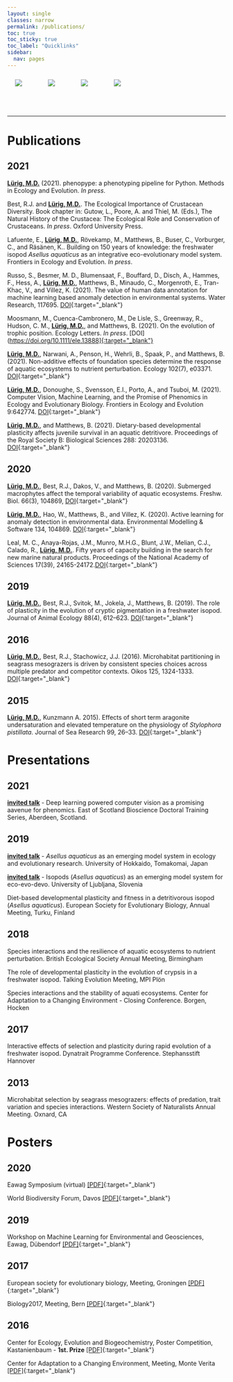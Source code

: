 ```yaml
---
layout: single
classes: narrow
permalink: /publications/ 
toc: true
toc_sticky: true
toc_label: "Quicklinks"
sidebar:
  nav: pages 
---
```


<style>
 .box {
	display: flex;
	padding: 10px;
  }

 .item {
  width: 60px;
  height: 60px;
  margin: 0 8px;
}

.page__content {
  text-align: left;
}

</style>

<div class="box">
  <div class="item">
    <a href="https://scholar.google.de/citations?user=G_4Wc0QAAAAJ&hl=de" target="_blank">
	<img src="/assets/images/thumbs/google_scholar.png">
	</a>
  </div>
  <div class="item">
    <a href="https://www.researchgate.net/profile/Moritz_Luerig" target="_blank">
	<img src="/assets/images/thumbs/researchgate.png">
	</a>
  </div>
  <div class="item">
    <a href="https://orcid.org/0000-0002-8175-6234" target="_blank">
	<img src="/assets/images/thumbs/orchid.png">
	</a>
  </div>
  <div class="item">
    <a href="https://github.com/mluerig" target="_blank">
	<img src="/assets/images/thumbs/github.png">
	</a>
  </div>  
</div>

---


# Publications

## 2021
<u><strong>Lürig, M.D.</strong></u> (2021). phenopype: a phenotyping pipeline for Python. Methods in Ecology and Evolution. <i>In press</i>.

Best, R.J. and <u><strong>Lürig, M.D.</strong></u>. The Ecological Importance of Crustacean Diversity. Book chapter in: Gutow, L., Poore, A. and Thiel, M. (Eds.), The Natural History of the Crustacea: The Ecological Role and Conservation of Crustaceans. <i>In press</i>. Oxford University Press.

Lafuente, E., <u><strong>Lürig, M.D.</strong></u>, Rövekamp, M., Matthews, B., Buser, C., Vorburger, C., and Räsänen, K.. Building on 150 years of knowledge: the freshwater isopod <i>Asellus aquaticus</i> as an integrative eco-evolutionary model system. Frontiers in Ecology and Evolution. <i>In press</i>.
		
Russo, S., Besmer, M. D., Blumensaat, F., Bouffard, D., Disch, A., Hammes, F., Hess, A., <u><strong>Lürig, M.D.</strong></u>, Matthews, B., Minaudo, C., Morgenroth, E., Tran-Khac, V., and Villez, K. (2021). The value of human data annotation for machine learning based anomaly detection in environmental systems. Water Research, 117695. [DOI](https://doi.org/10.1016/j.watres.2021.117695){:target="_blank"}
		
Moosmann, M., Cuenca-Cambronero, M., De Lisle, S., Greenway, R., Hudson, C. M., <u><strong>Lürig, M.D.</strong></u>, and Matthews, B. (2021). On the evolution of trophic position. Ecology Letters. <i>In press</i>. [DOI](https://doi.org/10.1111/ele.13888]{:target="_blank"}

<u><strong>Lürig, M.D.</strong></u>, Narwani, A., Penson, H., Wehrli, B., Spaak, P., and Matthews, B. (2021). Non-additive effects of foundation species determine the response of aquatic ecosystems to nutrient perturbation. Ecology 102(7), e03371. [DOI](https://doi.org/10.1002/ecy.3371){:target="_blank"}

<u><strong>Lürig, M.D.</strong></u>, Donoughe, S., Svensson, E.I., Porto, A., and Tsuboi, M. (2021). Computer Vision, Machine Learning, and the Promise of Phenomics in Ecology and Evolutionary Biology. Frontiers in Ecology and Evolution 9:642774. [DOI](https://doi.org/10.3389/fevo.2021.642774){:target="_blank"}

<u><strong>Lürig, M.D.</strong></u>, and Matthews, B. (2021). Dietary-based developmental plasticity affects juvenile survival in an aquatic detritivore. Proceedings of the Royal Society B: Biological Sciences 288: 20203136. [DOI](https://doi.org/10.1098/rspb.2020.3136){:target="_blank"}

## 2020

<u><strong>Lürig, M.D.</strong></u>, Best, R.J., Dakos, V., and Matthews, B. (2020). Submerged macrophytes affect the temporal variability of aquatic ecosystems. Freshw. Biol. 66(3), 104869, [DOI](https://doi.org/10.1111/fwb.13648){:target="_blank"}

<u><strong>Lürig, M.D.</strong></u>, Hao, W., Matthews, B., and Villez, K. (2020). Active learning for anomaly detection in environmental data. Environmental Modelling \& Software 134, 104869. [DOI](https://doi.org/10.1016/j.envsoft.2020.104869){:target="_blank"}

Leal, M. C., Anaya-Rojas, J.M., Munro, M.H.G., Blunt, J.W., Melian, C.J., Calado, R., <u><strong>Lürig, M.D.</strong></u>. Fifty years of capacity building in the search for new marine natural products. Proceedings of the National Academy of Sciences 17(39), 24165-24172.[DOI](https://doi.org/10.1073/pnas.2007610117){:target="_blank"}

## 2019

<u><strong>Lürig, M.D.</strong></u>, Best, R.J., Svitok, M., Jokela, J., Matthews, B. (2019). The role of plasticity in the evolution of cryptic pigmentation in a freshwater isopod. Journal of Animal Ecology 88(4), 612–623. [DOI](https://doi.org/10.1111/1365-2656.12950){:target="_blank"}

## 2016

<u><strong>Lürig, M.D.</strong></u>, Best, R.J., Stachowicz, J.J. (2016). Microhabitat partitioning in seagrass mesograzers is driven by consistent species choices across multiple predator and competitor contexts. Oikos 125, 1324-1333. [DOI](https://doi.org/10.1111/oik.02932){:target="_blank"}

## 2015

<u><strong>Lürig, M.D.</strong></u>, Kunzmann A. 2015). Effects of short term aragonite undersaturation and elevated temperature on the physiology of <i>Stylophora pistillata</i>. Journal of Sea Research 99, 26–33. [DOI](https://doi.org/10.1016/j.seares.2015.01.005){:target="_blank"}


# Presentations

## 2021 
<u><strong>invited talk</strong></u> - Deep learning powered computer vision as a promising aavenue for phenomics. East of Scotland Bioscience Doctoral Training Series, Aberdeen, Scotland.

## 2019

<u><strong>invited talk</strong></u> - *Asellus aquaticus* as an emerging model system in ecology and evolutionary research. University of Hokkaido, Tomakomai, Japan

<u><strong>invited talk</strong></u> - Isopods (*Asellus aquaticus*) as an emerging model system for eco-evo-devo. University of Ljubljana, Slovenia

Diet-based developmental plasticity and fitness in a detritivorous isopod (*Asellus aquaticus*). European Society for Evolutionary Biology, Annual Meeting, Turku, Finland

## 2018

Species interactions and the resilience of aquatic ecosystems to nutrient perturbation. British Ecological Society Annual Meeting, Birmingham

The role of developmental plasticity in the evolution of crypsis in a freshwater isopod. Talking Evolution Meeting, MPI Plön

Species interactions and the stability of aquati ecosystems. Center for Adaptation to a Changing Environment - Closing Conference. Borgen, Hocken

## 2017

Interactive effects of selection and plasticity during rapid evolution of a freshwater isopod. Dynatrait Programme Conference. Stephansstift Hannover

## 2013

Microhabitat selection by seagrass mesograzers: effects of predation, trait variation and species interactions. Western Society of Naturalists Annual Meeting. Oxnard, CA



# Posters

## 2020

Eawag Symposium (virtual) [[PDF]](/assets/posters/2020_Eawag_symposium_Luerig_poster.pdf){:target="_blank"}

World Biodiversity Forum, Davos [[PDF]](/assets/posters/2020_World_Biodiversity_Forum_Luerig_poster.pdf){:target="_blank"}


## 2019

Workshop on Machine Learning for Environmental and Geosciences, Eawag, Dübendorf [[PDF]](/assets/posters/2019_MLEG_Luerig_poster.pdf){:target="_blank"}

## 2017

European society for evolutionary biology, Meeting, Groningen  [[PDF]](/assets/posters/2017_ESEB_Luerig_poster.pdf){:target="_blank"}

Biology2017, Meeting, Bern  [[PDF]](/assets/posters/2017_Biology17_Luerig_poster.pdf){:target="_blank"}

## 2016

Center for Ecology, Evolution and Biogeochemistry, Poster Competition, Kastanienbaum - **1st. Prize**  [[PDF]](/assets/posters/2016_MV_Luerig_poster.pdf){:target="_blank"}

Center for Adaptation to a Changing Environment, Meeting, Monte Verita  [[PDF]](/assets/posters/2016_CEEB_Luerig_poster.pdf){:target="_blank"}

